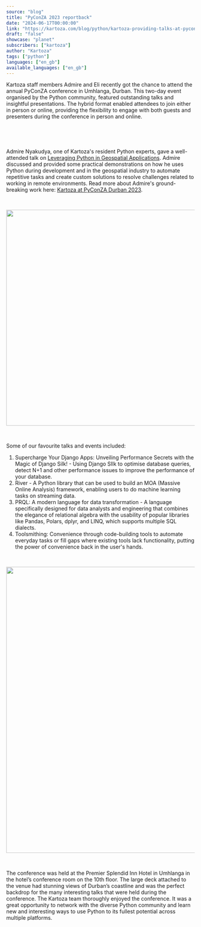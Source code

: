 ```yaml
---
source: "blog"
title: "PyConZA 2023 reportback"
date: "2024-06-17T00:00:00"
link: "https://kartoza.com/blog/python/kartoza-providing-talks-at-pyconza-2023"
draft: "false"
showcase: "planet"
subscribers: ["kartoza"]
author: "Kartoza"
tags: ["python"]
languages: ["en_gb"]
available_languages: ["en_gb"]
---
```


<div class="ql-editor read-mode"><p>Kartoza staff members Admire and Eli recently got the chance to attend the annual PyConZA conference in Umhlanga, Durban. This two-day event organised by the Python community, featured outstanding talks and insightful presentations. The hybrid format enabled attendees to join either in person or online, providing the flexibility to engage with both guests and presenters during the conference in person and online.</p><p><br /></p><p><br /></p><p>Admire Nyakudya, one of Kartoza's resident Python experts, gave a well-attended talk on <a href="https://za.pycon.org/talks/26-leveraging-python-in-geospatial-applications/" rel="noopener noreferrer">Leveraging Python in Geospatial Applications</a>.&nbsp;Admire discussed and provided some practical demonstrations on how he uses Python during development and in the geospatial industry to automate repetitive tasks and create custom solutions to resolve challenges related to working in remote environments. Read more about Admire's ground-breaking work here: <a href="https://kartoza.com/blog/python/kartoza-at-pyconza-durban-2023" rel="noopener noreferrer">Kartoza at PyConZA Durban 2023</a>.</p><p><br /></p><p><img src="https://kartoza.com/files/admire_talk2.jpg" width="575" /></p><p><br /></p><p>Some of our favourite talks and events included:</p><ol><li><span class="ql-ui" contenteditable="false"></span>Supercharge Your Django Apps: Unveiling Performance Secrets with the Magic of Django Silk! - Using Django SIlk to optimise database queries, detect N+1 and other performance issues to improve the performance of your database.</li><li><span class="ql-ui" contenteditable="false"></span>River - A Python library that can be used to build an MOA (Massive Online Analysis) framework, enabling users to do machine learning tasks on streaming data.&nbsp;</li><li><span class="ql-ui" contenteditable="false"></span>PRQL: A modern language for data transformation - A language specifically designed for data analysts and engineering that combines the elegance of relational algebra with the usability of popular libraries like Pandas, Polars, dplyr, and LINQ, which supports multiple SQL dialects.</li><li><span class="ql-ui" contenteditable="false"></span>Toolsmithing: Convenience through code-building tools to automate everyday tasks or fill gaps where existing tools lack functionality, putting the power of convenience back in the user's hands.</li></ol><p><br /></p><p><img src="https://kartoza.com/files/aaview2.jpg" width="762" /></p><p><br /></p><p>The conference was held at the Premier Splendid Inn Hotel in Umhlanga in the hotel’s conference room on the 10th floor. The large deck attached to the venue had stunning views of Durban’s coastline and was the perfect backdrop for the many interesting talks that were held during the conference. The Kartoza team thoroughly enjoyed the conference. It was a great opportunity to network with the diverse Python community and learn new and interesting ways to use Python to its fullest potential across multiple platforms.&nbsp;</p></div>
